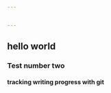 ```yaml
---


---
```


<h2 id="hello-world">hello world</h2>
<h3 id="test-number-two">Test number two</h3>
<h4 id="tracking-writing-progress-with-git">tracking writing progress with git</h4>

